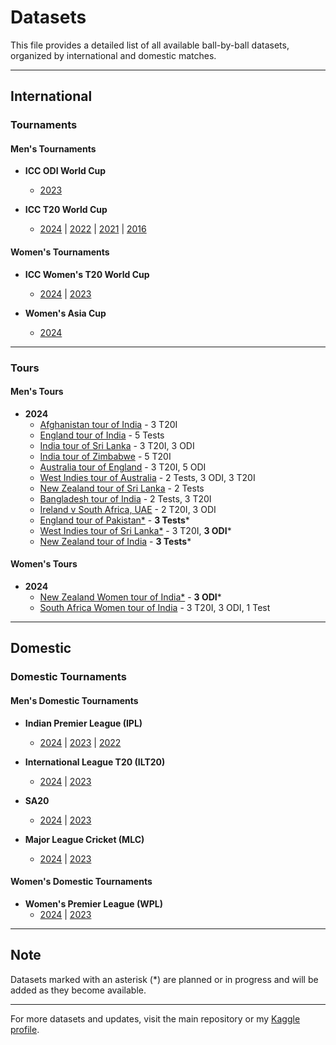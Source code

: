 # Datasets

This file provides a detailed list of all available ball-by-ball datasets, organized by international and domestic matches.

---

## International

### Tournaments

#### Men's Tournaments

- **ICC ODI World Cup**
  - [2023](International/Men's/Tournaments/ODI_WC/2023)

- **ICC T20 World Cup**
  - [2024](International/Men's/Tournaments/T20_WC/2024) | [2022](International/Men's/Tournaments/T20_WC/2022) | [2021](International/Men's/Tournaments/T20_WC/2021) | [2016](International/Men's/Tournaments/T20_WC/2016)

#### Women's Tournaments

- **ICC Women's T20 World Cup**
  - [2024](International/Women's/WT20%20WC/2024) | [2023](International/Women's/WT20%20WC/2023)
  
- **Women's Asia Cup**
  - [2024](International/Women's/W%20Asia%20Cup/2024)

---

### Tours

#### Men's Tours

- **2024**
  - [Afghanistan tour of India](International/Men's/Tours/2024/afg_ind_2024) - 3 T20I
  - [England tour of India](International/Men's/Tours/2024/eng_ind_2024) - 5 Tests
  - [India tour of Sri Lanka](International/Men's/Tours/2024/ind_sl_2024) - 3 T20I, 3 ODI
  - [India tour of Zimbabwe](International/Men's/Tours/2024/ind_zim_2024) - 5 T20I
  - [Australia tour of England](International/Men's/Tours/2024/aus_eng_2024) - 3 T20I, 5 ODI
  - [West Indies tour of Australia](International/Men's/Tours/2024/wi_aus_2024) - 2 Tests, 3 ODI, 3 T20I
  - [New Zealand tour of Sri Lanka](International/Men's/Tours/2024/nz_sl_2024) - 2 Tests
  - [Bangladesh tour of India](International/Men's/Tours/2024/ban_ind_2024) - 2 Tests, 3 T20I
  - [Ireland v South Africa, UAE](International/Men's/Tours/2024/ire_rsa_2024) - 2 T20I, 3 ODI
  - [England tour of Pakistan*](International/Men's/Tours/2024/eng_pak_2024) - **3 Tests***
  - [West Indies tour of Sri Lanka*](International/Men's/Tours/2024/wi_sl_2024) - 3 T20I, **3 ODI***
  - [New Zealand tour of India](International/Men's/Tours/2024/nz_ind_2024) - **3 Tests***

#### Women's Tours

- **2024**
  - [New Zealand Women tour of India*](International/Women's/Tours/2024/nzw_indw_2024) - **3 ODI***
  - [South Africa Women tour of India](International/Women's/2024/saw_indw_2024) - 3 T20I, 3 ODI, 1 Test

---

## Domestic

### Domestic Tournaments

#### Men's Domestic Tournaments

- **Indian Premier League (IPL)**
  - [2024](Domestic/Men's/IPL/2024) | [2023](Domestic/Men's/IPL/2023) | [2022](Domestic/Men's/IPL/2022)

- **International League T20 (ILT20)**
  - [2024](Domestic/Men's/ILT20/2024) | [2023](Domestic/Men's/ILT20/2023)

- **SA20**
  - [2024](Domestic/Men's/SA20/2024) | [2023](Domestic/Men's/SA20/2023)

- **Major League Cricket (MLC)**
  - [2024](Domestic/Men's/MLC/2024) | [2023](Domestic/Men's/MLC/2023)

#### Women's Domestic Tournaments

- **Women's Premier League (WPL)**
  - [2024](Domestic/Women's/WPL/2024) | [2023](Domestic/Women's/WPL/2023)

---

## Note

Datasets marked with an asterisk (*) are planned or in progress and will be added as they become available.

---

For more datasets and updates, visit the main repository or my [Kaggle profile](https://www.kaggle.com/sahiltailor).
